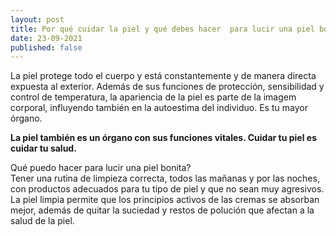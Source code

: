 ```yaml
---
layout: post
title: Por qué cuidar la piel y qué debes hacer  para lucir una piel bonita
date: 23-09-2021
published: false
---
```

La piel protege todo el cuerpo y está constantemente y de manera directa expuesta al exterior. Además de sus funciones de protección, sensibilidad y control de temperatura, la apariencia de la piel es parte de la imagem corporal, influyendo también en la autoestima del individuo. Es tu mayor órgano.

**La piel también es un órgano con sus funciones vitales. Cuidar tu piel es cuidar tu salud.**

Qué puedo hacer para lucir una piel bonita?\
Tener una rutina de limpieza correcta, todos las mañanas y por las noches, con productos adecuados para tu tipo de piel y que no sean muy agresivos. La piel limpia permite que los principios activos de las cremas se absorban mejor, además de quitar la suciedad y restos de polución que afectan a la salud de la piel.